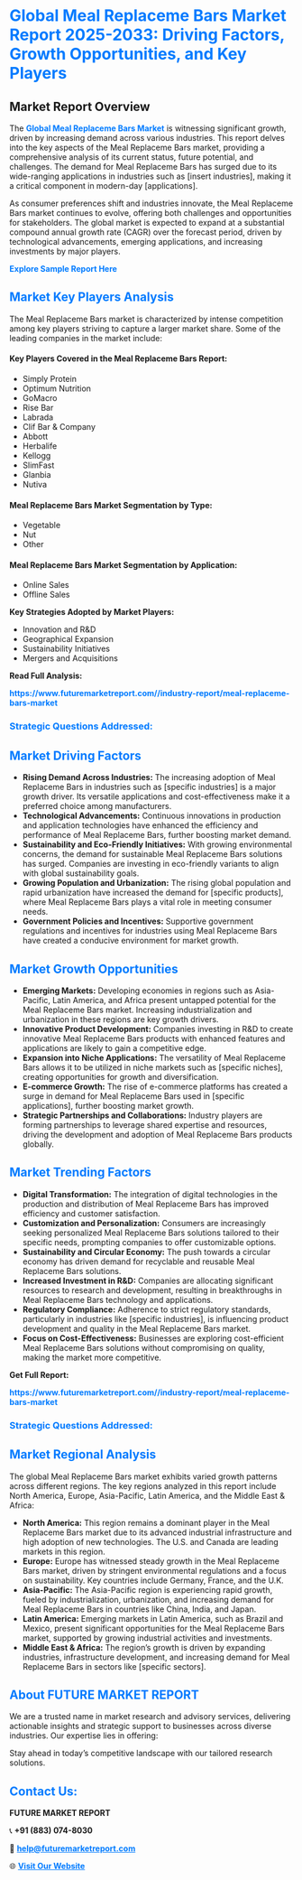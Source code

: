 <h1 style="color: #007BFF;">Global Meal Replaceme Bars Market Report 2025-2033: Driving Factors, Growth Opportunities, and Key Players</h1>

<section id="overview">
<h2>Market Report Overview</h2>
<p>The <a href="https://www.futuremarketreport.com//industry-report/meal-replaceme-bars-market" style="color: #007BFF; text-decoration: none;"><strong>Global Meal Replaceme Bars Market</strong></a> is witnessing significant growth, driven by increasing demand across various industries. This report delves into the key aspects of the Meal Replaceme Bars market, providing a comprehensive analysis of its current status, future potential, and challenges. The demand for Meal Replaceme Bars has surged due to its wide-ranging applications in industries such as [insert industries], making it a critical component in modern-day [applications].</p>
<p>As consumer preferences shift and industries innovate, the Meal Replaceme Bars market continues to evolve, offering both challenges and opportunities for stakeholders. The global market is expected to expand at a substantial compound annual growth rate (CAGR) over the forecast period, driven by technological advancements, emerging applications, and increasing investments by major players.</p>
</section>

<section id="overview">
<p><a href="https://www.futuremarketreport.com//request-sample/reportId=59190" style="color: #007BFF; text-decoration: none;"><strong>Explore Sample Report Here</strong></a></p>
</section>

<section id="key-players">
<h2 style="color: #007BFF;">Market Key Players Analysis</h2>
<p>The Meal Replaceme Bars market is characterized by intense competition among key players striving to capture a larger market share. Some of the leading companies in the market include:</p>
<h4>Key Players Covered in the Meal Replaceme Bars Report:</h4>
<ul><li>Simply Protein</li><li>Optimum Nutrition</li><li>GoMacro</li><li>Rise Bar</li><li>Labrada</li><li>Clif Bar &amp; Company</li><li>Abbott</li><li>Herbalife</li><li>Kellogg</li><li>SlimFast</li><li>Glanbia</li><li>Nutiva</li></ul>
<h4>Meal Replaceme Bars Market Segmentation by Type:</h4>
<ul><li>Vegetable</li><li>Nut</li><li>Other</li></ul>

<h4>Meal Replaceme Bars Market Segmentation by Application:</h4>
<ul><li>Online Sales</li><li>Offline Sales</li></ul>
<p><strong>Key Strategies Adopted by Market Players:</strong></p>
<ul>
<li>Innovation and R&D</li>
<li>Geographical Expansion</li>
<li>Sustainability Initiatives</li>
<li>Mergers and Acquisitions</li>
</ul>
</section>

<section>
<p><strong>Read Full Analysis: </strong></p><a href="https://www.futuremarketreport.com//industry-report/meal-replaceme-bars-market" style="color: #007BFF; text-decoration: none;"><strong>https://www.futuremarketreport.com//industry-report/meal-replaceme-bars-market</strong></a>
<h3 style="color: #007BFF;">Strategic Questions Addressed:</h3>
</section>

<section id="driving-factors">
<h2 style="color: #007BFF;">Market Driving Factors</h2>
<ul>
<li><strong>Rising Demand Across Industries:</strong> The increasing adoption of Meal Replaceme Bars in industries such as [specific industries] is a major growth driver. Its versatile applications and cost-effectiveness make it a preferred choice among manufacturers.</li>
<li><strong>Technological Advancements:</strong> Continuous innovations in production and application technologies have enhanced the efficiency and performance of Meal Replaceme Bars, further boosting market demand.</li>
<li><strong>Sustainability and Eco-Friendly Initiatives:</strong> With growing environmental concerns, the demand for sustainable Meal Replaceme Bars solutions has surged. Companies are investing in eco-friendly variants to align with global sustainability goals.</li>
<li><strong>Growing Population and Urbanization:</strong> The rising global population and rapid urbanization have increased the demand for [specific products], where Meal Replaceme Bars plays a vital role in meeting consumer needs.</li>
<li><strong>Government Policies and Incentives:</strong> Supportive government regulations and incentives for industries using Meal Replaceme Bars have created a conducive environment for market growth.</li>
</ul>
</section>

<section id="growth-opportunities">
<h2 style="color: #007BFF;">Market Growth Opportunities</h2>
<ul>
<li><strong>Emerging Markets:</strong> Developing economies in regions such as Asia-Pacific, Latin America, and Africa present untapped potential for the Meal Replaceme Bars market. Increasing industrialization and urbanization in these regions are key growth drivers.</li>
<li><strong>Innovative Product Development:</strong> Companies investing in R&D to create innovative Meal Replaceme Bars products with enhanced features and applications are likely to gain a competitive edge.</li>
<li><strong>Expansion into Niche Applications:</strong> The versatility of Meal Replaceme Bars allows it to be utilized in niche markets such as [specific niches], creating opportunities for growth and diversification.</li>
<li><strong>E-commerce Growth:</strong> The rise of e-commerce platforms has created a surge in demand for Meal Replaceme Bars used in [specific applications], further boosting market growth.</li>
<li><strong>Strategic Partnerships and Collaborations:</strong> Industry players are forming partnerships to leverage shared expertise and resources, driving the development and adoption of Meal Replaceme Bars products globally.</li>
</ul>
</section>

<section id="trending-factors">
<h2 style="color: #007BFF;">Market Trending Factors</h2>
<ul>
<li><strong>Digital Transformation:</strong> The integration of digital technologies in the production and distribution of Meal Replaceme Bars has improved efficiency and customer satisfaction.</li>
<li><strong>Customization and Personalization:</strong> Consumers are increasingly seeking personalized Meal Replaceme Bars solutions tailored to their specific needs, prompting companies to offer customizable options.</li>
<li><strong>Sustainability and Circular Economy:</strong> The push towards a circular economy has driven demand for recyclable and reusable Meal Replaceme Bars solutions.</li>
<li><strong>Increased Investment in R&D:</strong> Companies are allocating significant resources to research and development, resulting in breakthroughs in Meal Replaceme Bars technology and applications.</li>
<li><strong>Regulatory Compliance:</strong> Adherence to strict regulatory standards, particularly in industries like [specific industries], is influencing product development and quality in the Meal Replaceme Bars market.</li>
<li><strong>Focus on Cost-Effectiveness:</strong> Businesses are exploring cost-efficient Meal Replaceme Bars solutions without compromising on quality, making the market more competitive.</li>
</ul>
</section>

<section>
<p><strong>Get Full Report: </strong></p><a href="https://www.futuremarketreport.com//industry-report/meal-replaceme-bars-market" style="color: #007BFF; text-decoration: none;"><strong>https://www.futuremarketreport.com//industry-report/meal-replaceme-bars-market</strong></a>
<h3 style="color: #007BFF;">Strategic Questions Addressed:</h3>
</section>


<section id="regional-analysis">
<h2 style="color: #007BFF;">Market Regional Analysis</h2>
<p>The global Meal Replaceme Bars market exhibits varied growth patterns across different regions. The key regions analyzed in this report include North America, Europe, Asia-Pacific, Latin America, and the Middle East & Africa:</p>
<ul>
<li><strong>North America:</strong> This region remains a dominant player in the Meal Replaceme Bars market due to its advanced industrial infrastructure and high adoption of new technologies. The U.S. and Canada are leading markets in this region.</li>
<li><strong>Europe:</strong> Europe has witnessed steady growth in the Meal Replaceme Bars market, driven by stringent environmental regulations and a focus on sustainability. Key countries include Germany, France, and the U.K.</li>
<li><strong>Asia-Pacific:</strong> The Asia-Pacific region is experiencing rapid growth, fueled by industrialization, urbanization, and increasing demand for Meal Replaceme Bars in countries like China, India, and Japan.</li>
<li><strong>Latin America:</strong> Emerging markets in Latin America, such as Brazil and Mexico, present significant opportunities for the Meal Replaceme Bars market, supported by growing industrial activities and investments.</li>
<li><strong>Middle East & Africa:</strong> The region’s growth is driven by expanding industries, infrastructure development, and increasing demand for Meal Replaceme Bars in sectors like [specific sectors].</li>
</ul>
</section>

<footer>
<h2 style="color: #007BFF;">About FUTURE MARKET REPORT</h2>
<p>We are a trusted name in market research and advisory services, delivering actionable insights and strategic support to businesses across diverse industries. Our expertise lies in offering:</p>

<p>Stay ahead in today’s competitive landscape with our tailored research solutions.</p>

<h2 style="color: #007BFF;">Contact Us:</h2>
<p><strong>FUTURE MARKET REPORT</strong></p>
<p>📞 <strong>+91 (883) 074-8030</strong></p>
<p>📧 <strong><a href="mailto:help@futuremarketreport.com" style="color: #007BFF;">help@futuremarketreport.com</a></strong></p>
<p>🌐 <strong><a href="https://www.futuremarketreport.com/" style="color: #007BFF;">Visit Our Website</a></strong></p>
</footer>